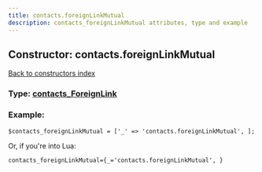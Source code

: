 ```yaml
---
title: contacts.foreignLinkMutual
description: contacts_foreignLinkMutual attributes, type and example
---
```

## Constructor: contacts.foreignLinkMutual  
[Back to constructors index](index.md)






### Type: [contacts\_ForeignLink](../types/contacts_ForeignLink.md)


### Example:

```
$contacts_foreignLinkMutual = ['_' => 'contacts.foreignLinkMutual', ];
```  

Or, if you're into Lua:  


```
contacts_foreignLinkMutual={_='contacts.foreignLinkMutual', }

```


